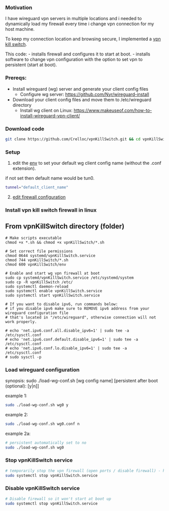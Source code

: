 ### Motivation
I have wireguard vpn servers in multiple locations and i needed
to dynamically load my firewall every time i change vpn connection for
my host machine.

To keep my connection location and browsing secure, I implemented a [vpn kill switch](https://www.pcmag.com/explainers/what-is-a-vpn-kill-switch-and-how-does-it-work).

This code:
    - installs firewall and configures it to start at boot.
    - installs software to change vpn configuration with the option to set vpn to persistent (start at boot).

### Prereqs:
- Install wireguard (wg) server and generate your client config files
    - Configure wg server: https://github.com/Nyr/wireguard-install
- Download your client config files and move them to /etc/wireguard directory
    - Install wg client on Linux: https://www.makeuseof.com/how-to-install-wireguard-vpn-client/

### Download code
```bash
git clone https://github.com/Crelloc/vpnKillSwitch.git && cd vpnKillSwitch
```

### Setup
1. edit the [env](/vpnKillSwitch/env) to set your default wg client config name (without the .conf extension).

if not set then default name would be tun0.

```bash
tunnel="default_client_name"
```

2. [edit firewall configuration](/vpnKillSwitch/vpn-kill-switch.sh)

### Install vpn kill switch firewall in linux

## From vpnKillSwitch directory (folder)

```
# Make scripts executable
chmod +x *.sh && chmod +x vpnKillSwitch/*.sh

# Set correct file permissions
chmod 0644 systemd/vpnKillSwitch.service
chmod 744 vpnKillSwitch/*.sh
chmod 600 vpnKillSwitch/env

# Enable and start wg vpn firewall at boot
sudo cp systemd/vpnKillSwitch.service /etc/systemd/system
sudo cp -R vpnKillSwitch /etc/
sudo systemctl daemon-reload
sudo systemctl enable vpnKillSwitch.service
sudo systemctl start vpnKillSwitch.service

# If you want to disable ipv6, run commands below:
# if you disable ipv6 make sure to REMOVE ipv6 address from your wireguard configuration file
# that's located in "/etc/wireguard", otherwise connection will not work properly.

# echo 'net.ipv6.conf.all.disable_ipv6=1' | sudo tee -a /etc/sysctl.conf
# echo 'net.ipv6.conf.default.disable_ipv6=1' | sudo tee -a /etc/sysctl.conf
# echo 'net.ipv6.conf.lo.disable_ipv6=1' | sudo tee -a /etc/sysctl.conf
# sudo sysctl -p
```

### Load wireguard configuration
synopsis: sudo ./load-wg-conf.sh [wg config name] [persistent after boot (optional): [y|n]]

example 1: 
```bash
sudo ./load-wg-conf.sh wg0 y
```

example 2:
```bash
sudo ./load-wg-conf.sh wg0.conf n
```

example 2a:
```bash
# persistent automatically set to no
sudo ./load-wg-conf.sh wg0
```
### Stop vpnKillSwitch service
```bash
# temporarily stop the vpn firewall (open ports / disable firewall) - however will restart at bootup
sudo systemctl stop vpnKillSwitch.service
```

### Disable vpnKillSwitch service
```bash
# Disable firewall so it won't start at boot up
sudo systemctl stop vpnKillSwitch.service
```
